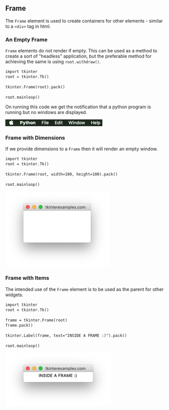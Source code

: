 <head>
  <title>Tkinter Frames</title>
  <link rel="canonical" href="https://tkinterexamples.com/widgets/frame">
  <meta name="description" content= "Examples of using tkinter frame widgets as containers for other elements.">
  <meta name="keywords" content="tkinter frame examples">
</head>
    
## Frame
The `Frame` element is used to create containers for other elements - similar to a `<div>` tag in html.

### An Empty Frame
`Frame` elements do not render if empty. This can be used as a method to create a sort of "headless" application, but the preferable method for achieving the same is using `root.withdraw()`.

```
import tkinter
root = tkinter.Tk()

tkinter.Frame(root).pack()

root.mainloop()
```

On running this code we get the notification that a python program is running but no windows are displayed.

![An empty frame in python tkinter](empty.jpg)

### Frame with Dimensions
If we provide dimensions to a `Frame` then it will render an empty window.

```
import tkinter
root = tkinter.Tk()

tkinter.Frame(root, width=100, height=100).pack()

root.mainloop()            
```

![Providing dimensions to a frame](dimensions.jpg)

### Frame with Items
The intended use of the `Frame` element is to be used as the parent for other widgets.

```
import tkinter
root = tkinter.Tk()

frame = tkinter.Frame(root)
frame.pack()

tkinter.Label(frame, text="INSIDE A FRAME :)").pack()

root.mainloop()            
```

![A frame filled with items](items.jpg)